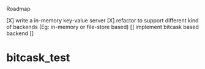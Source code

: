 Roadmap

[X] write a in-memory key-value server
[X] refactor to support different kind of backends (Eg: in-memory or file-store based)
[] implement bitcask based backend
[]
# bitcask_test

